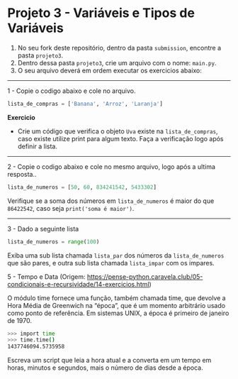 # Projeto 3 - Variáveis e Tipos de Variáveis

1. No seu fork deste repositório, dentro da pasta `submission`, encontre a pasta `projeto3`.
2. Dentro dessa pasta `projeto3`, crie um arquivo com o nome: `main.py`.
3. O seu arquivo deverá em ordem executar os exercicios abaixo:

---
1 - Copie o codigo abaixo e cole no arquivo.

```python
lista_de_compras = ['Banana', 'Arroz', 'Laranja']
```

**Exercicio**

- Crie um código que verifica o objeto `Uva` existe na `lista_de_compras`, caso existe utilize print para algum texto. Faça a verificação logo após definir a lista.

---
2 - Copie o codigo abaixo e cole no mesmo arquivo, logo após a ultima resposta..

```python
lista_de_numeros = [50, 60, 834241542, 5433302]
```

Verifique se a soma dos números em `lista_de_numeros` é maior do que `86422542`, caso seja `print('soma é maior')`.

---
3 - Dado a seguinte lista

```python
lista_de_numeros = range(100)
```

Exiba uma sub lista chamada `lista_par` dos números da `lista_de_numeros` que são pares, e outra sub lista chamada `lista_impar` com os impares.
 
5 - Tempo e Data (Origem: https://pense-python.caravela.club/05-condicionais-e-recursividade/14-exercicios.html)

O módulo time fornece uma função, também chamada time, que devolve a Hora Média de Greenwich na “época”, que é um momento arbitrário usado como ponto de referência. Em sistemas UNIX, a época é primeiro de janeiro de 1970.

```bash
>>> import time
>>> time.time()
1437746094.5735958
```
Escreva um script que leia a hora atual e a converta em um tempo em horas, minutos e segundos, mais o número de dias desde a época.
